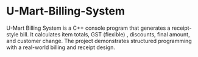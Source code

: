 # U-Mart-Billing-System
U-Mart Billing System is a C++ console program that generates a receipt-style bill. It calculates item totals, GST (flexible) , discounts, final amount, and customer change. The project demonstrates structured programming with a real-world billing and receipt design. 

